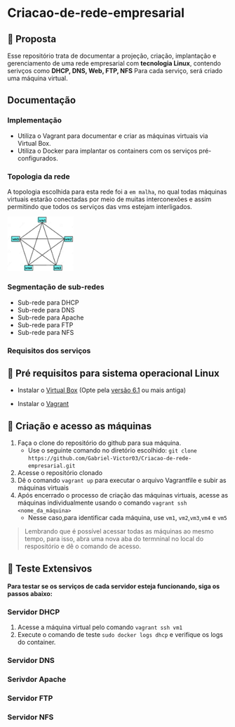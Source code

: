 # Criacao-de-rede-empresarial
## 📰 Proposta
Esse repositório trata de documentar a projeção, criação, implantação e gerenciamento de uma rede empresarial com **tecnologia Linux**, contendo serivços como **DHCP, DNS, Web, FTP, NFS**
Para cada serviço, será criado uma máquina virtual.
## Documentação
### Implementação
- Utiliza o Vagrant para documentar e criar as máquinas virtuais via Virtual Box.
- Utiliza o Docker para implantar os containers com os serviços pré-configurados.

### Topologia da rede
A topologia escolhida para esta rede foi a `em malha`, no qual todas máquinas virtuais estarão conectadas por meio de muitas interconexões e assim permitindo que todos os serviços das vms estejam interligados.

<img src="topologia.png" alt="Topologia de rede" width="30%" text-align= "center">

### Segmentação de sub-redes
  - Sub-rede para DHCP
  - Sub-rede para DNS
  - Sub-rede para Apache
  - Sub-rede para FTP
  - Sub-rede para NFS

### Requisitos dos serviços
## 📎 Pré requisitos para sistema operacional Linux
* Instalar o [Virtual Box](https://virtualbox.org/) (Opte pela [versão 6.1](https://www.virtualbox.org/wiki/Download_Old_Builds_6_1) ou mais antiga) 
  
* Instalar o [Vagrant](https://developer.hashicorp.com/vagrant/downloads?product_intent=vagrant)
    
## 🔑 Criação e acesso as máquinas
1) Faça o clone do repositório do github para sua máquina.
   - Use o seguinte comando no diretório escolhido: `git clone https://github.com/Gabriel-Victor03/Criacao-de-rede-empresarial.git`
2) Acesse o repositório clonado
3) Dê o comando `vagrant up` para executar o arquivo Vagrantfile e subir as máquinas virtuais
4) Após encerrado o processo de criação das máquinas virtuais, acesse as máquinas individualmente usando o comando `vagrant ssh <nome_da_máquina>` 
   - Nesse caso,para identificar cada máquina, use `vm1`, `vm2`,`vm3`,`vm4` e `vm5`
> Lembrando que é possível acessar todas as máquinas ao mesmo tempo, para isso, abra uma nova aba do termninal no local do respositório e dê o comando de acesso.
    
## 📶 Teste Extensivos
#### Para testar se os serviços de cada servidor esteja funcionando, siga os passos abaixo:

### Servidor DHCP
1) Acesse a máquina virtual pelo comando `vagrant ssh vm1`
2) Execute o comando de teste `sudo docker logs dhcp` e verifique os logs do container.

### Servidor DNS

### Serivdor Apache

### Servidor FTP

### Servidor NFS
